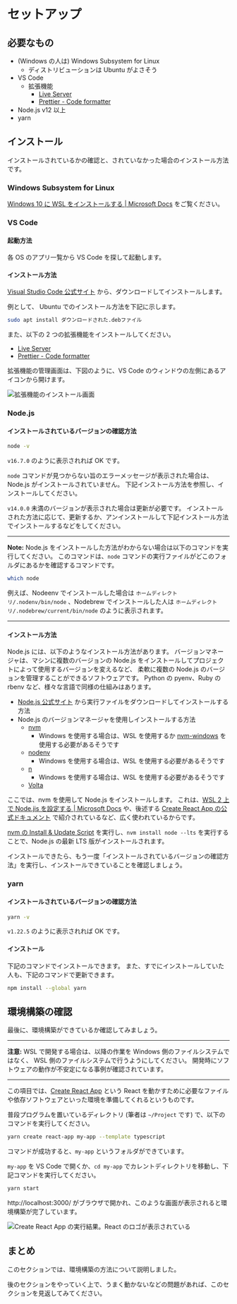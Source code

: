 # セットアップ

## 必要なもの

- (Windows の人は) Windows Subsystem for Linux
  - ディストリビューションは Ubuntu がよさそう
- VS Code
  - 拡張機能
    - [Live Server](https://marketplace.visualstudio.com/items?itemName=ritwickdey.LiveServer)
    - [Prettier \- Code formatter](https://marketplace.visualstudio.com/items?itemName=esbenp.prettier-vscode)
- Node.js v12 以上
- yarn

## インストール

インストールされているかの確認と、されていなかった場合のインストール方法です。

### Windows Subsystem for Linux

[Windows 10 に WSL をインストールする \| Microsoft Docs](https://docs.microsoft.com/ja-jp/windows/wsl/install-win10) をご覧ください。

### VS Code

#### 起動方法

各 OS のアプリ一覧から VS Code を探して起動します。

#### インストール方法

[Visual Studio Code 公式サイト](https://code.visualstudio.com/) から、ダウンロードしてインストールします。

例として、 Ubuntu でのインストール方法を下記に示します。

```bash
sudo apt install ダウンロードされた.debファイル
```

また、以下の 2 つの拡張機能をインストールしてください。

- [Live Server](https://marketplace.visualstudio.com/items?itemName=ritwickdey.LiveServer)
- [Prettier \- Code formatter](https://marketplace.visualstudio.com/items?itemName=esbenp.prettier-vscode)

拡張機能の管理画面は、下図のように、VS Code のウィンドウの左側にあるアイコンから開けます。

![拡張機能のインストール画面](./img/00-setup/ext.png)

### Node.js

#### インストールされているバージョンの確認方法

```bash
node -v
```

`v16.7.0` のように表示されれば OK です。

`node` コマンドが見つからない旨のエラーメッセージが表示された場合は、Node.js がインストールされていません。
下記インストール方法を参照し、インストールしてください。

`v14.0.0` 未満のバージョンが表示された場合は更新が必要です。
インストールされた方法に応じて、更新するか、アンインストールして下記インストール方法でインストールするなどをしてください。

---

**Note:** Node.js をインストールした方法がわからない場合は以下のコマンドを実行してください。
このコマンドは、`node` コマンドの実行ファイルがどこのフォルダにあるかを確認するコマンドです。

```sh
which node
```

例えば、Nodeenv でインストールした場合は `ホームディレクトリ/.nodenv/bin/node` 、Nodebrew でインストールした人は `ホームディレクトリ/.nodebrew/current/bin/node` のように表示されます。

---

#### インストール方法

Node.js には、以下のようなインストール方法があります。
バージョンマネージャは、マシンに複数のバージョンの Node.js をインストールしてプロジェクトによって使用するバージョンを変えるなど、
柔軟に複数の Node.js のバージョンを管理することができるソフトウェアです。
Python の pyenv、Ruby の rbenv など、様々な言語で同様の仕組みはあります。

- [Node.js 公式サイト](https://nodejs.org/ja/) から実行ファイルをダウンロードしてインストールする方法
- Node.js のバージョンマネージャを使用しインストールする方法
  - [nvm](https://github.com/nvm-sh/nvm)
    - Windows を使用する場合は、WSL を使用するか [nvm-windows](https://github.com/coreybutler/nvm-windows) を使用する必要があるそうです
  - [nodenv](https://github.com/nodenv/nodenv)
    - Windows を使用する場合は、WSL を使用する必要があるそうです
  - [n](https://github.com/tj/n)
    - Windows を使用する場合は、WSL を使用する必要があるそうです
  - [Volta](https://volta.sh/)

ここでは、nvm を使用して Node.js をインストールします。
これは、[WSL 2 上で Node\.jis を設定する \| Microsoft Docs](https://docs.microsoft.com/ja-jp/windows/dev-environment/javascript/nodejs-on-wsl) や、後述する [Create React App の公式ドキュメント](https://create-react-app.dev/docs/getting-started#creating-an-app) で紹介されているなど、広く使われているからです。

[nvm の Install & Update Script](https://github.com/nvm-sh/nvm#install--update-script) を実行し、`nvm install node --lts` を実行することで、Node.js の最新 LTS 版がインストールされます。

インストールできたら、もう一度「インストールされているバージョンの確認方法」を実行し、インストールできていることを確認しましょう。

### yarn

#### インストールされているバージョンの確認方法

```bash
yarn -v
```

`v1.22.5` のように表示されれば OK です。

#### インストール

下記のコマンドでインストールできます。
また、すでにインストールしていた人も、下記のコマンドで更新できます。

```bash
npm install --global yarn
```

## 環境構築の確認

最後に、環境構築ができているか確認してみましょう。

---

**注意:** WSL で開発する場合は、以降の作業を Windows 側のファイルシステムではなく、 WSL 側のファイルシステムで行うようにしてください。
開発時にソフトウェアの動作が不安定になる事例が確認されています。

---

この項目では、[Create React App](https://create-react-app.dev/) という React を動かすために必要なファイルや依存ソフトウェアといった環境を準備してくれるというものです。

普段プログラムを置いているディレクトリ (筆者は `~/Project` です) で、以下のコマンドを実行してください。

```sh
yarn create react-app my-app --template typescript
```

コマンドが成功すると、`my-app` というフォルダができています。

`my-app` を VS Code で開くか、`cd my-app` でカレントディレクトリを移動し、下記コマンドを実行してください。

```sh
yarn start
```

http://localhost:3000/ がブラウザで開かれ、このような画面が表示されると環境構築が完了しています。

![Create React App の実行結果。React のロゴが表示されている](img/00-setup/create-react-app.png)

## まとめ

このセクションでは、環境構築の方法について説明しました。

後のセクションをやっていく上で、うまく動かないなどの問題があれば、このセクションを見返してみてください。
